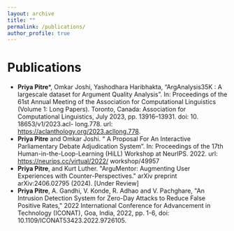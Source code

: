 ```yaml
---
layout: archive
title: ""
permalink: /publications/
author_profile: true
---
```


Publications
======

* **Priya Pitre***, Omkar Joshi, Yashodhara Haribhakta, “ArgAnalysis35K : A largescale dataset for Argument Quality Analysis”. In: Proceedings of the 61st Annual Meeting of the Association for Computational Linguistics (Volume 1: Long Papers). Toronto, Canada: Association for Computational Linguistics, July 2023, pp. 13916–13931. doi: 10. 18653/v1/2023.acl- long.778. url: https://aclanthology.org/2023.acllong.778. 
* **Priya Pitre** and Omkar Joshi. “ A Proposal For An Interactive Parliamentary Debate Adjudication System”. In: Proceedings of the 17th Human-in-the-Loop-Learning (HiLL) Workshop at NeurIPS. 2022. url: https://neurips.cc/virtual/2022/ workshop/49957
* **Priya Pitre**, and Kurt Luther. "ArguMentor: Augmenting User Experiences with Counter-Perspectives." arXiv preprint arXiv:2406.02795 (2024). [Under Review]
* **Priya Pitre**, A. Gandhi, V. Konde, R. Adhao and V. Pachghare, "An Intrusion Detection System for Zero-Day Attacks to Reduce False Positive Rates," 2022 International Conference for Advancement in Technology (ICONAT), Goa, India, 2022, pp. 1-6, doi: 10.1109/ICONAT53423.2022.9726105. 

